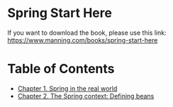 # Spring Start Here

If you want to download the book, please use this link:
https://www.manning.com/books/spring-start-here

# Table of Contents
- [Chapter 1. Spring in the real world](01.%20Spring%20in%20the%20real%20world/)
- [Chapter 2. The Spring context: Defining beans](02.%20The%20Spring%20context%3A%20Defining%20beans/)
